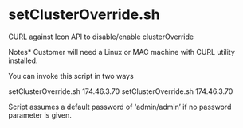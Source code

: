 # setClusterOverride.sh
CURL against Icon API to disable/enable clusterOverride

Notes*
Customer will need a Linux or MAC machine with CURL utility installed. 

You can invoke this script in two ways

setClusterOverride.sh <password> 174.46.3.70
setClusterOverride.sh 174.46.3.70

Script assumes a default password of ‘admin/admin’ if no password parameter is given.

